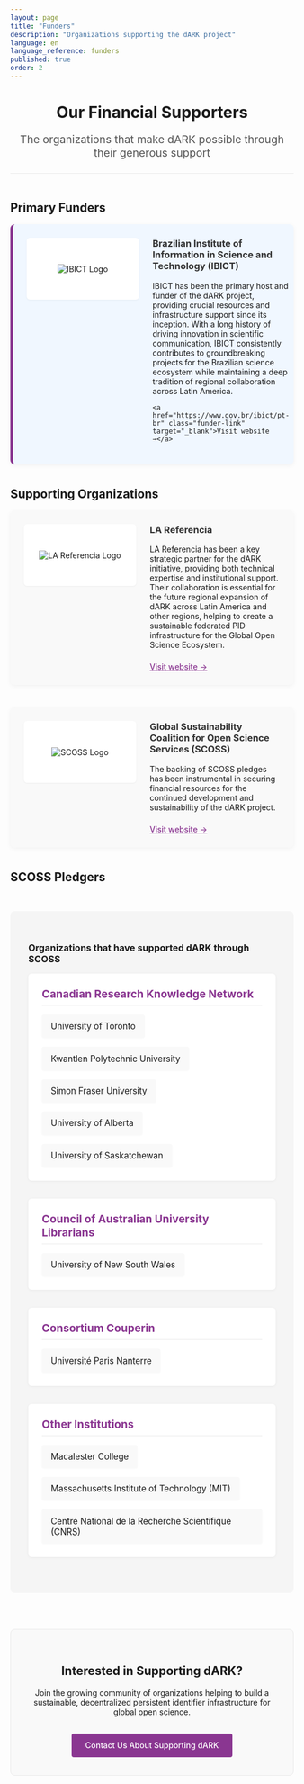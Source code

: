```yaml
---
layout: page
title: "Funders"
description: "Organizations supporting the dARK project"
language: en
language_reference: funders
published: true
order: 2
---
```


<div class="funders-header">
  <h1>Our Financial Supporters</h1>
  <p class="lead-text">The organizations that make dARK possible through their generous support</p>
</div>

## Primary Funders

<div class="funder-card primary">
  <div class="logo-container">
    <img src="{{ site.baseurl }}/assets/img/ibict-logo.png" alt="IBICT Logo" class="funder-logo">
  </div>
  <div class="funder-info">
    <h3>Brazilian Institute of Information in Science and Technology (IBICT)</h3>
       <p>IBICT has been the primary host and funder of the dARK project, providing crucial resources and infrastructure support since its inception. With a long history of driving innovation in scientific communication, IBICT consistently contributes to groundbreaking projects for the Brazilian science ecosystem while maintaining a deep tradition of regional collaboration across Latin America.</p>

    <a href="https://www.gov.br/ibict/pt-br" class="funder-link" target="_blank">Visit website →</a>
  </div>
</div>

## Supporting Organizations

<div class="funder-card">
  <div class="logo-container">
    <img src="{{ site.baseurl }}/assets/img/lareferencia-logo.png" alt="LA Referencia Logo" class="funder-logo">
  </div>
  <div class="funder-info">
    <h3>LA Referencia</h3>
        <p>LA Referencia has been a key strategic partner for the dARK initiative, providing both technical expertise and institutional support. Their collaboration is essential for the future regional expansion of dARK across Latin America and other regions, helping to create a sustainable federated PID infrastructure for the Global Open Science Ecosystem.</p>
    <a href="http://www.lareferencia.info/en/" class="funder-link" target="_blank">Visit website →</a>
  </div>
</div>

<div class="funder-card">
  <div class="logo-container">
    <img src="{{ site.baseurl }}/assets/img/scoss-logo.png" alt="SCOSS Logo" class="funder-logo">
  </div>
  <div class="funder-info">
    <h3>Global Sustainability Coalition for Open Science Services (SCOSS)</h3>
    <p>The backing of SCOSS pledges has been instrumental in securing financial resources for the continued development and sustainability of the dARK project.</p>
    <a href="https://scoss.org/" class="funder-link" target="_blank">Visit website →</a>
  </div>
</div>

## SCOSS Pledgers

<div class="pledgers-section">
  <h3>Organizations that have supported dARK through SCOSS</h3>
  
  <div class="pledgers-group">
    <h4 class="consortium-title">Canadian Research Knowledge Network</h4>
    <div class="pledgers-list">
      <div class="pledger-item">University of Toronto</div>
      <div class="pledger-item">Kwantlen Polytechnic University</div>
      <div class="pledger-item">Simon Fraser University</div>
      <div class="pledger-item">University of Alberta</div>
      <div class="pledger-item">University of Saskatchewan</div>
    </div>
  </div>
  
  <div class="pledgers-group">
    <h4 class="consortium-title">Council of Australian University Librarians</h4>
    <div class="pledgers-list">
      <div class="pledger-item">University of New South Wales</div>
    </div>
  </div>
  
  <div class="pledgers-group">
    <h4 class="consortium-title">Consortium Couperin</h4>
    <div class="pledgers-list">
      <div class="pledger-item">Université Paris Nanterre</div>
    </div>
  </div>
  
  <div class="pledgers-group">
    <h4 class="consortium-title">Other Institutions</h4>
    <div class="pledgers-list">
      <div class="pledger-item">Macalester College</div>
      <div class="pledger-item">Massachusetts Institute of Technology (MIT)</div>
      <div class="pledger-item">Centre National de la Recherche Scientifique (CNRS)</div>
    </div>
  </div>
</div>

<div class="support-cta">
  <h2>Interested in Supporting dARK?</h2>
  <p>Join the growing community of organizations helping to build a sustainable, decentralized persistent identifier infrastructure for global open science.</p>
  <a href="{{ site.baseurl }}/en/contact" class="cta-button">Contact Us About Supporting dARK</a>
</div>

<style>
  .funders-header {
    text-align: center;
    margin-bottom: 3rem;
    padding-bottom: 1.5rem;
    border-bottom: 1px solid #eaeaea;
  }
  
  .lead-text {
    font-size: 1.2rem;
    color: #555;
    max-width: 800px;
    margin: 0 auto;
  }
  
  .funder-card {
    display: flex;
    margin-bottom: 2.5rem;
    padding: 1.5rem;
    border-radius: 8px;
    background-color: #f9f9f9;
    box-shadow: 0 2px 8px rgba(0,0,0,0.05);
  }
  
  .funder-card.primary {
    background-color: #f0f7ff;
    border-left: 5px solid #8A3691;
  }
  
  .logo-container {
    width: 180px;
    height: 90px;
    margin-right: 1.5rem;
    display: flex;
    align-items: center;
    justify-content: center;
    flex-shrink: 0;
    background-color: white;
    border-radius: 6px;
    padding: 10px;
    box-shadow: 0 1px 3px rgba(0,0,0,0.05);
  }
  
  .funder-logo {
    max-width: 95%;
    max-height: 80px;
    object-fit: contain;
  }
  
  .funder-info {
    flex: 1;
  }
  
  .funder-info h3 {
    margin-top: 0;
    color: #333;
  }
  
  .funder-link {
    display: inline-block;
    margin-top: 0.5rem;
    color: #8A3691;
    font-weight: 500;
  }
  
  .pledgers-section {
    margin: 3rem 0;
    padding: 2rem;
    background-color: #f5f5f5;
    border-radius: 8px;
  }
  
  .pledgers-group {
    margin-bottom: 2rem;
    text-align: left;
    background-color: #ffffff;
    border-radius: 6px;
    padding: 1.5rem;
    box-shadow: 0 1px 5px rgba(0,0,0,0.05);
  }
  
  .consortium-title {
    margin-top: 0;
    color: #8A3691;
    font-size: 1.2rem;
    border-bottom: 1px solid #eaeaea;
    padding-bottom: 0.5rem;
    margin-bottom: 1rem;
  }
  
  .pledgers-list {
    display: flex;
    flex-wrap: wrap;
    gap: 1rem;
  }
  
  .pledger-item {
    background-color: #f9f9f9;
    padding: 0.7rem 1rem;
    border-radius: 4px;
    font-size: 0.95rem;
    box-shadow: 0 1px 3px rgba(0,0,0,0.03);
    transition: transform 0.2s, box-shadow 0.2s;
  }
  
  .pledger-item:hover {
    transform: translateY(-2px);
    box-shadow: 0 3px 6px rgba(0,0,0,0.08);
    background-color: #f0f7ff;
  }
  
  .coming-soon {
    font-style: italic;
    color: #666;
  }
  
  .pledgers-grid {
    display: grid;
    grid-template-columns: repeat(auto-fill, minmax(180px, 1fr));
    gap: 1.5rem;
    margin-top: 2rem;
  }
  
  .pledger-logo-container {
    margin: 0 auto;
  }
  
  .support-cta {
    margin-top: 4rem;
    padding: 2rem;
    text-align: center;
    background-color: #f9f9f9;
    border-radius: 8px;
    border: 1px solid #eaeaea;
  }
  
  .cta-button {
    display: inline-block;
    margin-top: 1rem;
    padding: 0.8rem 1.5rem;
    background-color: #8A3691;
    color: white;
    text-decoration: none;
    border-radius: 4px;
    font-weight: 500;
    transition: background-color 0.2s;
  }
  
  .cta-button:hover {
    background-color: #8A3691;
    text-decoration: none;
    color: white;
  }
  
  @media (max-width: 768px) {
    .funder-card {
      flex-direction: column;
    }
    
    .logo-container {
      margin: 0 auto 1.5rem auto;
    }
  }
</style>
